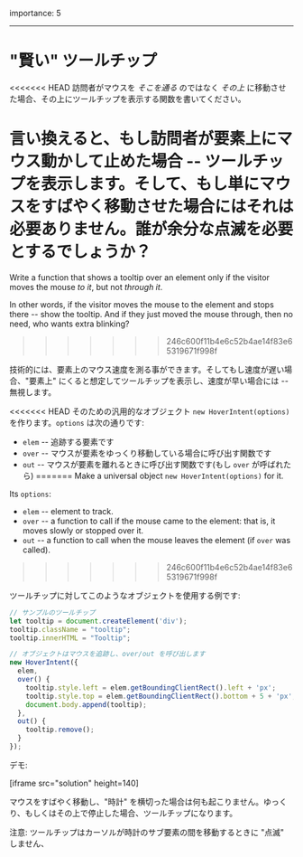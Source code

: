 importance: 5

---

# "賢い" ツールチップ

<<<<<<< HEAD
訪問者がマウスを *そこを通る* のではなく *その上* に移動させた場合、その上にツールチップを表示する関数を書いてください。

言い換えると、もし訪問者が要素上にマウス動かして止めた場合 -- ツールチップを表示します。そして、もし単にマウスをすばやく移動させた場合にはそれは必要ありません。誰が余分な点滅を必要とするでしょうか？
=======
Write a function that shows a tooltip over an element only if the visitor moves the mouse *to it*, but not *through it*.

In other words, if the visitor moves the mouse to the element and stops there -- show the tooltip. And if they just moved the mouse through, then no need, who wants extra blinking?
>>>>>>> 246c600f11b4e6c52b4ae14f83e65319671f998f

技術的には、要素上のマウス速度を測る事ができます。そしてもし速度が遅い場合、"要素上" にくると想定してツールチップを表示し、速度が早い場合には -- 無視します。

<<<<<<< HEAD
そのための汎用的なオブジェクト `new HoverIntent(options)` を作ります。`options` は次の通りです:

- `elem` -- 追跡する要素です
- `over` -- マウスが要素をゆっくり移動している場合に呼び出す関数です
- `out` -- マウスが要素を離れるときに呼び出す関数です(もし `over` が呼ばれたら)
=======
Make a universal object `new HoverIntent(options)` for it.

Its `options`:
- `elem` -- element to track.
- `over` -- a function to call if the mouse came to the element: that is, it moves slowly or stopped over it.
- `out` -- a function to call when the mouse leaves the element (if `over` was called).
>>>>>>> 246c600f11b4e6c52b4ae14f83e65319671f998f

ツールチップに対してこのようなオブジェクトを使用する例です:

```js
// サンプルのツールチップ
let tooltip = document.createElement('div');
tooltip.className = "tooltip";
tooltip.innerHTML = "Tooltip";

// オブジェクトはマウスを追跡し、over/out を呼び出します
new HoverIntent({
  elem,
  over() {
    tooltip.style.left = elem.getBoundingClientRect().left + 'px';
    tooltip.style.top = elem.getBoundingClientRect().bottom + 5 + 'px';
    document.body.append(tooltip);
  },
  out() {
    tooltip.remove();
  }
});
```

デモ:

[iframe src="solution" height=140]

マウスをすばやく移動し、"時計" を横切った場合は何も起こりません。ゆっくり、もしくはその上で停止した場合、ツールチップになります。

注意: ツールチップはカーソルが時計のサブ要素の間を移動するときに "点滅" しません、
